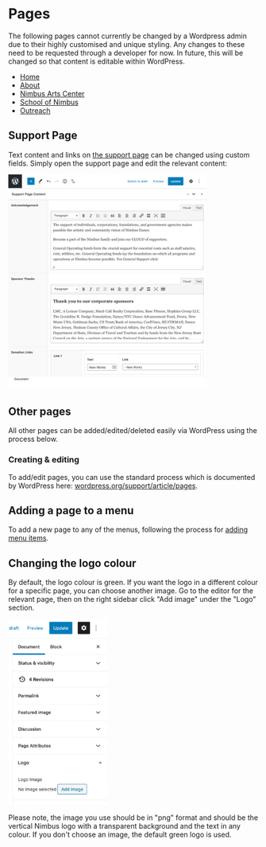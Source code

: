 # Pages

The following pages cannot currently be changed by a Wordpress admin due to their highly customised and unique styling. Any changes to these need to be requested through a developer for now. In future, this will be changed so that content is editable within WordPress.

- [Home](https://www.nimbusdance.org/) 
- [About](https://www.nimbusdance.org/about/)
- [Nimbus Arts Center](https://www.nimbusdance.org/nimbus-arts-center/)
- [School of Nimbus](https://www.nimbusdance.org/school-of-nimbus/)
- [Outreach](https://www.nimbusdance.org/outreach/)

## Support Page
Text content and links on [the support page](https://www.nimbusdance.org/support/) can be changed using custom fields. Simply open the support page and edit the relevant content:

<img src="./support.png" alt="Logo" width="400" />

## Other pages
All other pages can be added/edited/deleted easily via WordPress using the process below.

### Creating & editing

To add/edit pages, you can use the standard process which is documented by WordPress here: [wordpress.org/support/article/pages](https://wordpress.org/support/article/pages/).

## Adding a page to a menu

To add a new page to any of the menus, following the process for [adding menu items](../menus/#changing-menu-items).

## Changing the logo colour

By default, the logo colour is green. If you want the logo in a different colour for a specific page, you can choose another image. Go to the editor for the relevant page, then on the right sidebar click "Add image" under the "Logo" section. 

<img src="../images/logo-colour.png" alt="Logo" width="200" />

Please note, the image you use should be in "png" format and should be the vertical Nimbus logo with a transparent background and the text in any colour. If you don't choose an image, the default green logo is used.